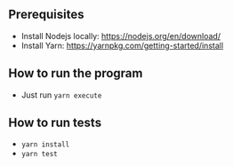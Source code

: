## Prerequisites 
- Install Nodejs locally: https://nodejs.org/en/download/
- Install Yarn: https://yarnpkg.com/getting-started/install

## How to run the program

 - Just run `yarn execute`

## How to run tests

- `yarn install`
- `yarn test`